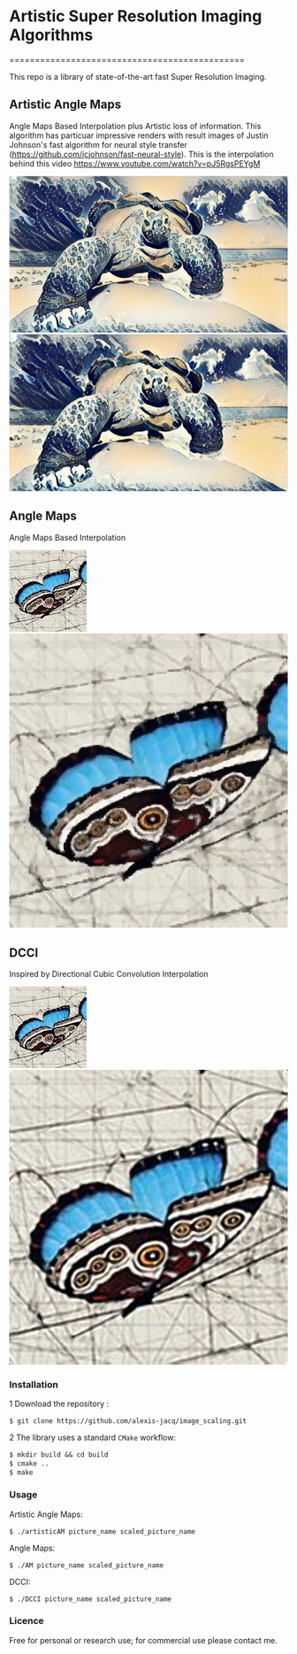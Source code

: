# Artistic Super Resolution Imaging Algorithms
==============================================

This repo is a library of state-of-the-art fast Super Resolution Imaging.


## Artistic Angle Maps
Angle Maps Based Interpolation plus Artistic loss of information. This algorithm has particuar impressive renders with result images of Justin Johnson's fast algorithm for neural style transfer (https://github.com/jcjohnson/fast-neural-style). This is the interpolation behind this video https://www.youtube.com/watch?v=pJ5RgsPEYgM 

![befor](doc/turtle.jpg)
![after](doc/big_turtle.jpg)

## Angle Maps
Angle Maps Based Interpolation

![befor](doc/pap.jpg)
![after](doc/angle_pap3.jpg)

## DCCI
Inspired by Directional Cubic Convolution Interpolation

![befor](doc/pap.jpg)
![after](doc/pap3.jpg)

### Installation

1 Download the repository :
```
$ git clone https://github.com/alexis-jacq/image_scaling.git
```

2 The library uses a standard ``CMake`` workflow:
```
$ mkdir build && cd build
$ cmake ..
$ make
```

### Usage

Artistic Angle Maps:
```
$ ./artisticAM picture_name scaled_picture_name
```
Angle Maps:
```
$ ./AM picture_name scaled_picture_name
```
DCCI:
```
$ ./DCCI picture_name scaled_picture_name
```

### Licence
Free for personal or research use; for commercial use please contact me.
